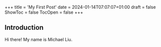 +++
title = 'My First Post'
date = 2024-01-14T07:07:07+01:00
draft = false
ShowToc = false
TocOpen = false
+++

## Introduction

Hi there! My name is Michael Liu. 
